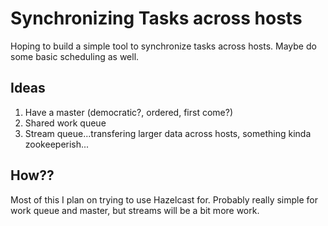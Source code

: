 # Synchronizing Tasks across hosts
Hoping to build a simple tool to synchronize tasks across hosts.  Maybe do some basic scheduling as well.


## Ideas
1. Have a master (democratic?, ordered, first come?)
1. Shared work queue
1. Stream queue...transfering larger data across hosts, something kinda zookeeperish...

## How??
Most of this I plan on trying to use Hazelcast for.  Probably really simple for work queue and master, but streams will be a bit more work.